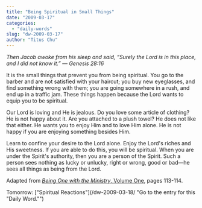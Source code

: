 ```yaml
---
title: "Being Spiritual in Small Things"
date: "2009-03-17"
categories: 
  - "daily-words"
slug: "dw-2009-03-17"
author: "Titus Chu"
---
```


_Then Jacob awoke from his sleep and said, “Surely the Lord is in this place, and I did not know it.” — Genesis 28:16_

It is the small things that prevent you from being spiritual. You go to the barber and are not satisfied with your haircut; you buy new eyeglasses, and find something wrong with them; you are going somewhere in a rush, and end up in a traffic jam. These things happen because the Lord wants to equip you to be spiritual.

Our Lord is loving and He is jealous. Do you love some article of clothing? He is not happy about it. Are you attached to a plush towel? He does not like that either. He wants you to enjoy Him and to love Him alone. He is not happy if you are enjoying something besides Him.

Learn to confine your desire to the Lord alone. Enjoy the Lord's riches and His sweetness. If you are able to do this, you will be spiritual. When you are under the Spirit's authority, then you are a person of the Spirit. Such a person sees nothing as lucky or unlucky, right or wrong, good or bad—he sees all things as being from the Lord.

Adapted from [_Being One with the Ministry_, Volume One](/book-being-one-with-the-ministry-vol-1/ "Go to the entry for this book"), pages 113-114.

Tomorrow: ["Spiritual Reactions"](/dw-2009-03-18/ "Go to the entry for this "Daily Word."")
